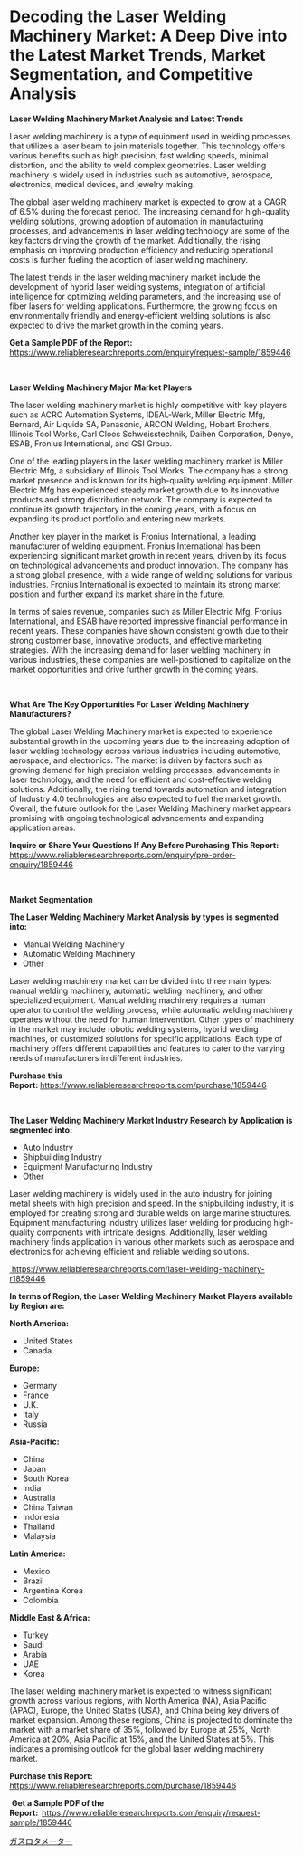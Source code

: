 <p><h1>Decoding the Laser Welding Machinery Market: A Deep Dive into the Latest Market Trends, Market Segmentation, and Competitive Analysis</h1></p><p><strong>Laser Welding Machinery Market Analysis and Latest Trends</strong></p>
<p><p>Laser welding machinery is a type of equipment used in welding processes that utilizes a laser beam to join materials together. This technology offers various benefits such as high precision, fast welding speeds, minimal distortion, and the ability to weld complex geometries. Laser welding machinery is widely used in industries such as automotive, aerospace, electronics, medical devices, and jewelry making.</p><p>The global laser welding machinery market is expected to grow at a CAGR of 6.5% during the forecast period. The increasing demand for high-quality welding solutions, growing adoption of automation in manufacturing processes, and advancements in laser welding technology are some of the key factors driving the growth of the market. Additionally, the rising emphasis on improving production efficiency and reducing operational costs is further fueling the adoption of laser welding machinery.</p><p>The latest trends in the laser welding machinery market include the development of hybrid laser welding systems, integration of artificial intelligence for optimizing welding parameters, and the increasing use of fiber lasers for welding applications. Furthermore, the growing focus on environmentally friendly and energy-efficient welding solutions is also expected to drive the market growth in the coming years.</p></p>
<p><strong>Get a Sample PDF of the Report:&nbsp;</strong> <a href="https://www.reliableresearchreports.com/enquiry/request-sample/1859446">https://www.reliableresearchreports.com/enquiry/request-sample/1859446</a></p>
<p>&nbsp;</p>
<p><strong>Laser Welding Machinery Major Market Players</strong></p>
<p><p>The laser welding machinery market is highly competitive with key players such as ACRO Automation Systems, IDEAL-Werk, Miller Electric Mfg, Bernard, Air Liquide SA, Panasonic, ARCON Welding, Hobart Brothers, Illinois Tool Works, Carl Cloos Schweisstechnik, Daihen Corporation, Denyo, ESAB, Fronius International, and GSI Group.</p><p>One of the leading players in the laser welding machinery market is Miller Electric Mfg, a subsidiary of Illinois Tool Works. The company has a strong market presence and is known for its high-quality welding equipment. Miller Electric Mfg has experienced steady market growth due to its innovative products and strong distribution network. The company is expected to continue its growth trajectory in the coming years, with a focus on expanding its product portfolio and entering new markets.</p><p>Another key player in the market is Fronius International, a leading manufacturer of welding equipment. Fronius International has been experiencing significant market growth in recent years, driven by its focus on technological advancements and product innovation. The company has a strong global presence, with a wide range of welding solutions for various industries. Fronius International is expected to maintain its strong market position and further expand its market share in the future.</p><p>In terms of sales revenue, companies such as Miller Electric Mfg, Fronius International, and ESAB have reported impressive financial performance in recent years. These companies have shown consistent growth due to their strong customer base, innovative products, and effective marketing strategies. With the increasing demand for laser welding machinery in various industries, these companies are well-positioned to capitalize on the market opportunities and drive further growth in the coming years.</p></p>
<p>&nbsp;</p>
<p><strong>What Are The Key Opportunities For Laser Welding Machinery Manufacturers?</strong></p>
<p><p>The global Laser Welding Machinery market is expected to experience substantial growth in the upcoming years due to the increasing adoption of laser welding technology across various industries including automotive, aerospace, and electronics. The market is driven by factors such as growing demand for high precision welding processes, advancements in laser technology, and the need for efficient and cost-effective welding solutions. Additionally, the rising trend towards automation and integration of Industry 4.0 technologies are also expected to fuel the market growth. Overall, the future outlook for the Laser Welding Machinery market appears promising with ongoing technological advancements and expanding application areas.</p></p>
<p><strong>Inquire or Share Your Questions If Any Before Purchasing This Report:</strong> <a href="https://www.reliableresearchreports.com/enquiry/pre-order-enquiry/1859446">https://www.reliableresearchreports.com/enquiry/pre-order-enquiry/1859446</a></p>
<p>&nbsp;</p>
<p><strong>Market Segmentation</strong></p>
<p><strong>The Laser Welding Machinery Market Analysis by types is segmented into:</strong></p>
<p><ul><li>Manual Welding Machinery</li><li>Automatic Welding Machinery</li><li>Other</li></ul></p>
<p><p>Laser welding machinery market can be divided into three main types: manual welding machinery, automatic welding machinery, and other specialized equipment. Manual welding machinery requires a human operator to control the welding process, while automatic welding machinery operates without the need for human intervention. Other types of machinery in the market may include robotic welding systems, hybrid welding machines, or customized solutions for specific applications. Each type of machinery offers different capabilities and features to cater to the varying needs of manufacturers in different industries.</p></p>
<p><strong>Purchase this Report:&nbsp;</strong><a href="https://www.reliableresearchreports.com/purchase/1859446">https://www.reliableresearchreports.com/purchase/1859446</a></p>
<p>&nbsp;</p>
<p><strong>The Laser Welding Machinery Market Industry Research by Application is segmented into:</strong></p>
<p><ul><li>Auto Industry</li><li>Shipbuilding Industry</li><li>Equipment Manufacturing Industry</li><li>Other</li></ul></p>
<p><p>Laser welding machinery is widely used in the auto industry for joining metal sheets with high precision and speed. In the shipbuilding industry, it is employed for creating strong and durable welds on large marine structures. Equipment manufacturing industry utilizes laser welding for producing high-quality components with intricate designs. Additionally, laser welding machinery finds application in various other markets such as aerospace and electronics for achieving efficient and reliable welding solutions.</p></p>
<p><a href="https://www.reliableresearchreports.com/laser-welding-machinery-r1859446">&nbsp;https://www.reliableresearchreports.com/laser-welding-machinery-r1859446</a></p>
<p><strong>In terms of Region, the Laser Welding Machinery Market Players available by Region are:</strong></p>
<p>
    <p> <strong> North America: </strong>
        <ul>
            <li>United States</li>
            <li>Canada</li>
        </ul>
        </p> 
    <p> <strong> Europe: </strong>
        <ul>
            <li>Germany</li>
            <li>France</li>
            <li>U.K.</li>
            <li>Italy</li>
            <li>Russia</li>
        </ul>
        </p> 
    <p> <strong> Asia-Pacific: </strong>
        <ul>
            <li>China</li>
            <li>Japan</li>
            <li>South Korea</li>
            <li>India</li>
            <li>Australia</li>
            <li>China Taiwan</li>
            <li>Indonesia</li>
            <li>Thailand</li>
            <li>Malaysia</li>
        </ul>
        </p> 
    <p> <strong> Latin America: </strong>
        <ul>
            <li>Mexico</li>
            <li>Brazil</li>
            <li>Argentina Korea</li>
            <li>Colombia</li>
        </ul>
        </p> 
    <p> <strong> Middle East & Africa: </strong>
        <ul>
            <li>Turkey</li>
            <li>Saudi</li>
            <li>Arabia</li>
            <li>UAE</li>
            <li>Korea</li>
        </ul>
    </p>
    </p>
<p><p>The laser welding machinery market is expected to witness significant growth across various regions, with North America (NA), Asia Pacific (APAC), Europe, the United States (USA), and China being key drivers of market expansion. Among these regions, China is projected to dominate the market with a market share of 35%, followed by Europe at 25%, North America at 20%, Asia Pacific at 15%, and the United States at 5%. This indicates a promising outlook for the global laser welding machinery market.</p></p>
<p><strong>Purchase this Report: </strong><a href="https://www.reliableresearchreports.com/purchase/1859446">https://www.reliableresearchreports.com/purchase/1859446</a></p>
<p>&nbsp;<strong>Get a Sample PDF of the Report:&nbsp;&nbsp;</strong><a href="https://www.reliableresearchreports.com/enquiry/request-sample/1859446">https://www.reliableresearchreports.com/enquiry/request-sample/1859446</a></p>
<p><strong></strong></p>
<p><p><a href="https://github.com/Sophiaard2003/Market-Research-Report-List-1/blob/main/408835021799.md">ガスロタメーター</a></p></p>